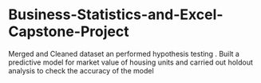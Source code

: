 # Business-Statistics-and-Excel-Capstone-Project
Merged and Cleaned dataset an performed hypothesis testing . Built a predictive model for market value of housing units and carried out holdout analysis to check the accuracy of the model
